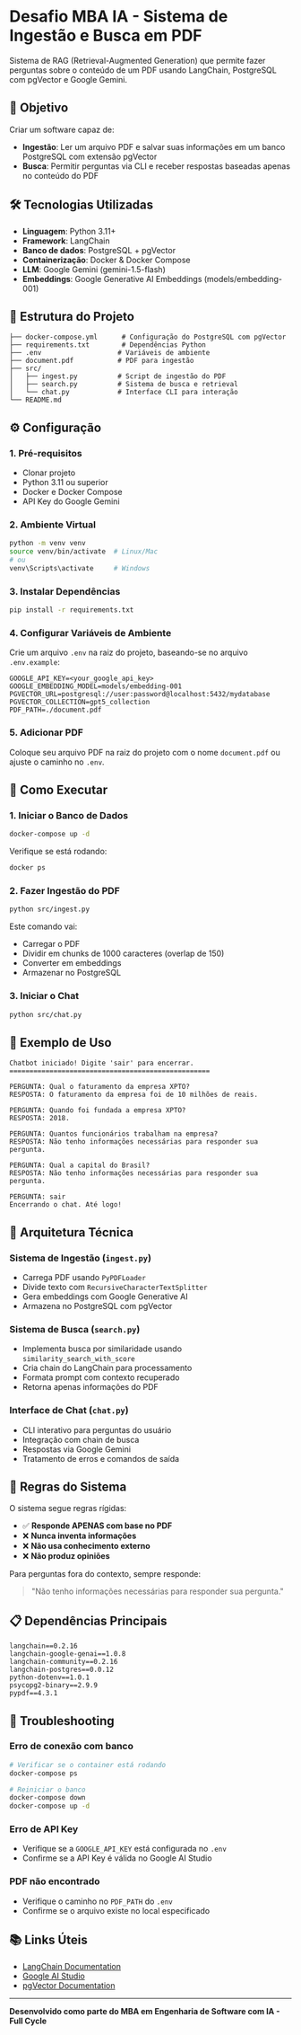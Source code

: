 # Desafio MBA IA - Sistema de Ingestão e Busca em PDF

Sistema de RAG (Retrieval-Augmented Generation) que permite fazer perguntas sobre o conteúdo de um PDF usando LangChain, PostgreSQL com pgVector e Google Gemini.

## 🎯 Objetivo

Criar um software capaz de:

- **Ingestão**: Ler um arquivo PDF e salvar suas informações em um banco PostgreSQL com extensão pgVector
- **Busca**: Permitir perguntas via CLI e receber respostas baseadas apenas no conteúdo do PDF

## 🛠️ Tecnologias Utilizadas

- **Linguagem**: Python 3.11+
- **Framework**: LangChain
- **Banco de dados**: PostgreSQL + pgVector
- **Containerização**: Docker & Docker Compose
- **LLM**: Google Gemini (gemini-1.5-flash)
- **Embeddings**: Google Generative AI Embeddings (models/embedding-001)

## 📁 Estrutura do Projeto

```
├── docker-compose.yml      # Configuração do PostgreSQL com pgVector
├── requirements.txt        # Dependências Python
├── .env                   # Variáveis de ambiente
├── document.pdf           # PDF para ingestão
├── src/
│   ├── ingest.py          # Script de ingestão do PDF
│   ├── search.py          # Sistema de busca e retrieval
│   └── chat.py            # Interface CLI para interação
└── README.md
```

## ⚙️ Configuração

### 1. Pré-requisitos

- Clonar projeto
- Python 3.11 ou superior
- Docker e Docker Compose
- API Key do Google Gemini

### 2. Ambiente Virtual

```bash
python -m venv venv
source venv/bin/activate  # Linux/Mac
# ou
venv\Scripts\activate     # Windows
```

### 3. Instalar Dependências

```bash
pip install -r requirements.txt
```

### 4. Configurar Variáveis de Ambiente

Crie um arquivo `.env` na raiz do projeto, baseando-se no arquivo `.env.example`:

```env
GOOGLE_API_KEY=<your_google_api_key>
GOOGLE_EMBEDDING_MODEL=models/embedding-001
PGVECTOR_URL=postgresql://user:password@localhost:5432/mydatabase
PGVECTOR_COLLECTION=gpt5_collection
PDF_PATH=./document.pdf
```

### 5. Adicionar PDF

Coloque seu arquivo PDF na raiz do projeto com o nome `document.pdf` ou ajuste o caminho no `.env`.

## 🚀 Como Executar

### 1. Iniciar o Banco de Dados

```bash
docker-compose up -d
```

Verifique se está rodando:
```bash
docker ps
```

### 2. Fazer Ingestão do PDF

```bash
python src/ingest.py
```

Este comando vai:
- Carregar o PDF
- Dividir em chunks de 1000 caracteres (overlap de 150)
- Converter em embeddings
- Armazenar no PostgreSQL

### 3. Iniciar o Chat

```bash
python src/chat.py
```

## 💬 Exemplo de Uso

```
Chatbot iniciado! Digite 'sair' para encerrar.
==================================================

PERGUNTA: Qual o faturamento da empresa XPTO?
RESPOSTA: O faturamento da empresa foi de 10 milhões de reais.

PERGUNTA: Quando foi fundada a empresa XPTO?
RESPOSTA: 2018.

PERGUNTA: Quantos funcionários trabalham na empresa?
RESPOSTA: Não tenho informações necessárias para responder sua pergunta.

PERGUNTA: Qual a capital do Brasil?
RESPOSTA: Não tenho informações necessárias para responder sua pergunta.

PERGUNTA: sair
Encerrando o chat. Até logo!
```

## 🔧 Arquitetura Técnica

### Sistema de Ingestão (`ingest.py`)
- Carrega PDF usando `PyPDFLoader`
- Divide texto com `RecursiveCharacterTextSplitter`
- Gera embeddings com Google Generative AI
- Armazena no PostgreSQL com pgVector

### Sistema de Busca (`search.py`)
- Implementa busca por similaridade usando `similarity_search_with_score`
- Cria chain do LangChain para processamento
- Formata prompt com contexto recuperado
- Retorna apenas informações do PDF

### Interface de Chat (`chat.py`)
- CLI interativo para perguntas do usuário
- Integração com chain de busca
- Respostas via Google Gemini
- Tratamento de erros e comandos de saída

## 🎯 Regras do Sistema

O sistema segue regras rígidas:

- ✅ **Responde APENAS com base no PDF**
- ❌ **Nunca inventa informações**
- ❌ **Não usa conhecimento externo**
- ❌ **Não produz opiniões**

Para perguntas fora do contexto, sempre responde:
> "Não tenho informações necessárias para responder sua pergunta."

## 📋 Dependências Principais

```
langchain==0.2.16
langchain-google-genai==1.0.8
langchain-community==0.2.16
langchain-postgres==0.0.12
python-dotenv==1.0.1
psycopg2-binary==2.9.9
pypdf==4.3.1
```

## 🐛 Troubleshooting

### Erro de conexão com banco
```bash
# Verificar se o container está rodando
docker-compose ps

# Reiniciar o banco
docker-compose down
docker-compose up -d
```

### Erro de API Key
- Verifique se a `GOOGLE_API_KEY` está configurada no `.env`
- Confirme se a API Key é válida no Google AI Studio

### PDF não encontrado
- Verifique o caminho no `PDF_PATH` do `.env`
- Confirme se o arquivo existe no local especificado

## 📚 Links Úteis

- [LangChain Documentation](https://python.langchain.com/)
- [Google AI Studio](https://makersuite.google.com/)
- [pgVector Documentation](https://github.com/pgvector/pgvector)

---

**Desenvolvido como parte do MBA em Engenharia de Software com IA - Full Cycle**